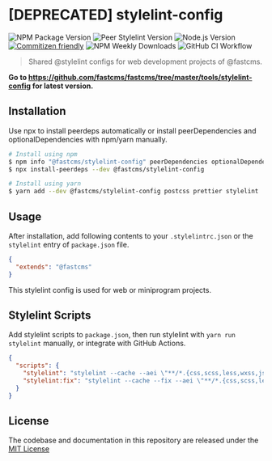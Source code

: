 #  [DEPRECATED] stylelint-config

![NPM Package Version](https://img.shields.io/npm/v/@fastcms/stylelint-config) ![Peer Stylelint Version](https://img.shields.io/npm/dependency-version/@fastcms/stylelint-config/peer/stylelint) ![Node.js Version](https://img.shields.io/node/v/@fastcms/stylelint-config) [![Commitizen friendly](https://img.shields.io/badge/commitizen-friendly-brightgreen.svg)](http://commitizen.github.io/cz-cli/) ![NPM Weekly Downloads](https://img.shields.io/npm/dw/@fastcms/stylelint-config) ![GitHub CI Workflow](https://github.com/fastcms/stylelint-config/actions/workflows/main.yml/badge.svg)

> Shared @stylelint configs for web development projects of @fastcms.

**Go to <https://github.com/fastcms/fastcms/tree/master/tools/stylelint-config> for latest version.**


## Installation

Use npx to install peerdeps automatically or install peerDependencies and optionalDependencies with npm/yarn manually.

```bash
# Install using npm
$ npm info "@fastcms/stylelint-config" peerDependencies optionalDependencies
$ npx install-peerdeps --dev @fastcms/stylelint-config

# Install using yarn
$ yarn add --dev @fastcms/stylelint-config postcss prettier stylelint
```

## Usage

After installation, add following contents to your `.stylelintrc.json` or the `stylelint` entry of `package.json` file.

```json
{
  "extends": "@fastcms"
}
```

This stylelint config is used for web or miniprogram projects.

## Stylelint Scripts

Add stylelint scripts to `package.json`, then run stylelint with `yarn run stylelint` manually, or integrate with GitHub Actions.

```json
{
  "scripts": {
    "stylelint": "stylelint --cache --aei \"**/*.{css,scss,less,wxss,jsx,tsx}\"",
    "stylelint:fix": "stylelint --cache --fix --aei \"**/*.{css,scss,less,wxss,jsx,tsx}\""
  }
}
```

## License

The codebase and documentation in this repository are released under the [MIT License](./license)
